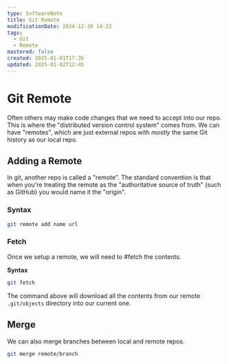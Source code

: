 ```yaml
---
type: SoftwareNote
title: Git Remote
modificationDate: 2024-12-26 14:22
tags:
  - Git
  - Remote
mastered: false
created: 2025-01-01T17:35
updated: 2025-01-02T12:45
---
```


# Git Remote

Often others may make code changes that we need to accept into our repo. This is where the "distributed version control system" comes from. We can have "remotes", which are just external repos with *mostly* the same Git history as our local repo.

## Adding a Remote

In git, another repo is called a "remote". The standard convention is that when you're treating the remote as the "authoritative source of truth" (such as GitHub) you would name it the "origin".

### Syntax

```bash
git remote add name url
```

### Fetch

Once we setup a remote, we will need to #fetch the contents.

**Syntax**

```bash
git fetch
```

The command above will download all the contents from our remote `.git/objects` directory into our current one.

## Merge

We can also merge branches between local and remote repos.

```bash
git merge remote/branch
```


